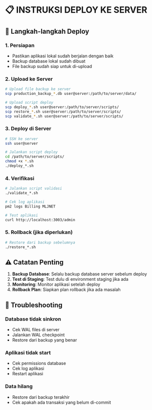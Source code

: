 
# 📋 INSTRUKSI DEPLOY KE SERVER

## 🚀 Langkah-langkah Deploy

### 1. Persiapan
- Pastikan aplikasi lokal sudah berjalan dengan baik
- Backup database lokal sudah dibuat
- File backup sudah siap untuk di-upload

### 2. Upload ke Server
```bash
# Upload file backup ke server
scp production_backup_*.db user@server:/path/to/server/data/

# Upload script deploy
scp deploy_*.sh user@server:/path/to/server/scripts/
scp restore_*.sh user@server:/path/to/server/scripts/
scp validate_*.sh user@server:/path/to/server/scripts/
```

### 3. Deploy di Server
```bash
# SSH ke server
ssh user@server

# Jalankan script deploy
cd /path/to/server/scripts/
chmod +x *.sh
./deploy_*.sh
```

### 4. Verifikasi
```bash
# Jalankan script validasi
./validate_*.sh

# Cek log aplikasi
pm2 logs Billing MLJNET

# Test aplikasi
curl http://localhost:3003/admin
```

### 5. Rollback (jika diperlukan)
```bash
# Restore dari backup sebelumnya
./restore_*.sh
```

## ⚠️ Catatan Penting

1. **Backup Database**: Selalu backup database server sebelum deploy
2. **Test di Staging**: Test dulu di environment staging jika ada
3. **Monitoring**: Monitor aplikasi setelah deploy
4. **Rollback Plan**: Siapkan plan rollback jika ada masalah

## 🔧 Troubleshooting

### Database tidak sinkron
- Cek WAL files di server
- Jalankan WAL checkpoint
- Restore dari backup yang benar

### Aplikasi tidak start
- Cek permissions database
- Cek log aplikasi
- Restart aplikasi

### Data hilang
- Restore dari backup terakhir
- Cek apakah ada transaksi yang belum di-commit

